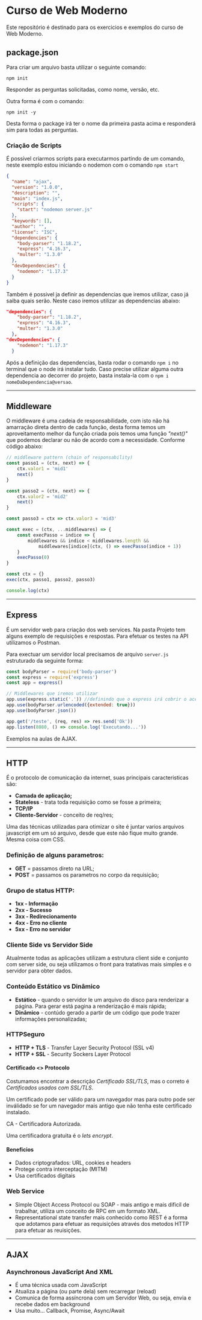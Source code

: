 # Curso de Web Moderno

Este repositório é destinado para os exercicios e exemplos do curso de Web Moderno.

## package.json
Para criar um arquivo basta utilizar o seguinte comando:
~~~
npm init
~~~

Responder as perguntas solicitadas, como nome, versão, etc.

Outra forma é com o comando:
~~~
npm init -y
~~~

Desta forma o package irá ter o nome da primeira pasta acima e responderá sim para todas as perguntas.

### Criação de Scripts
É possivel criarmos scripts para executarmos partindo de um comando, neste exemplo estou iniciando o nodemon com o comando `npm start`

~~~json
{
  "name": "ajax",
  "version": "1.0.0",
  "description": "",
  "main": "index.js",
  "scripts": {
    "start": "nodemon server.js"
  },
  "keywords": [],
  "author": "",
  "license": "ISC",
  "dependencies": {
    "body-parser": "1.18.2",
    "express": "4.16.3",
    "multer": "1.3.0"
  },
  "devDependencies": {
    "nodemon": "1.17.3"
  }
}
~~~

Também é possivel ja definir as dependencias que iremos utilizar, caso já saiba quais serão. Neste caso iremos utilizar as dependencias abaixo:
~~~json
"dependencies": {
    "body-parser": "1.18.2",
    "express": "4.16.3",
    "multer": "1.3.0"
  },
"devDependencies": {
    "nodemon": "1.17.3"
  }
~~~

Após a definição das dependencias, basta rodar o comando `npm i` no terminal que o node irá instalar tudo. Caso precise utilizar alguma outra dependencia ao decorrer do projeto, basta instala-la com o `npm i nomeDaDependencia@versao`. 

---

## Middleware
O middleware é uma cadeia de responsabilidade, com isto não há amarração direta dentro de cada 
função, desta forma temos um aproveitamento melhor da função criada pois temos uma função *"next()"*
que podemos declarar ou não de acordo com a necessidade. Conforme código abaixo:

~~~javascript
// middleware pattern (chain of responsability)
const passo1 = (ctx, next) => {
    ctx.valor1 = 'mid1'
    next()
}

const passo2 = (ctx, next) => {
    ctx.valor2 = 'mid2'
    next()
}

const passo3 = ctx => ctx.valor3 = 'mid3'

const exec = (ctx, ...middlewares) => {
    const execPasso = indice => {
        middlewares && indice < middlewares.length &&
            middlewares[indice](ctx, () => execPasso(indice + 1))
    }
    execPasso(0)
}

const ctx = {}
exec(ctx, passo1, passo2, passo3)

console.log(ctx)
~~~

---

## Express
É um servidor web para criação dos web services.
Na pasta Projeto tem alguns exemplo de requisições e respostas.
Para efetuar os testes na API utilizamos o Postman.

Para exectuar um servidor local precisamos de arquivo `server.js` estruturado da seguinte forma:

~~~javascript
const bodyParser = require('body-parser')
const express = require('express')
const app = express()

// Middlewares que iremos utilizar
app.use(express.static('.')) //definindo que o express irá cobrir o acesso de todos as pastas e conteúdos no mesmo nivel de pastas 
app.use(bodyParser.urlencoded({extended: true}))
app.use(bodyParser.json())

app.get('/teste', (req, res) => res.send('Ok'))
app.listen(8080, () => console.log('Executando...'))
~~~

Exemplos na aulas de AJAX.

---

## HTTP
É o protocolo de comunicação da internet, suas principais caracteristicas são:

* **Camada de aplicação;**
* **Stateless** - trata toda requisição como se fosse a primeira;
* **TCP/IP**
* **Cliente-Servidor** - conceito de req/res;

Uma das técnicas utilizadas para otimizar o site é juntar varios arquivos javascript em um só arquivo,
desde que este não fique muito grande. Mesma coisa com CSS.
### Definição de alguns parametros:
* **GET** = passamos direto na URL;
* **POST** = passamos os parametros no corpo da requisição;
### Grupo de status HTTP:
* **1xx - Informação**
* **2xx - Sucesso**
* **3xx - Redirecionamento**
* **4xx - Erro no cliente**
* **5xx - Erro no servidor**
### Cliente Side vs Servidor Side

Atualmente todas as aplicações utilizam a estrutura client side e conjunto com server side, ou seja
utilizamos o front para tratativas mais simples e o servidor para obter dados.

### Conteúdo Estático vs Dinâmico
* **Estático** - quando o servidor le um arquivo do disco para renderizar a página. Para gerar está pagina 
a renderização é mais rápida;
* **Dinâmico** - contúdo gerado a partir de um código que pode trazer informações personalizadas;

### HTTPSeguro
* **HTTP + TLS** - Transfer Layer Security Protocol (SSL v4)
* **HTTP + SSL** - Security Sockers Layer Protocol

#### Certificado <> Protocolo
Costumamos encontrar a descrição *Certificado SSL/TLS*, mas o correto é *Certificados usados com SSL/TLS*.

Um certificado pode ser válido para um navegador mas para outro pode ser inválidado se for um navegador mais antigo que não tenha
este certificado instalado.

CA - Certificadora Autorizada.

Uma certificadora gratuita é  o *lets encrypt*.
#### Beneficios
* Dados criptografados: URL, cookies e headers
* Protege contra interceptação (MITM)
* Usa certificados digitais

### Web Service
* Simple Object Access Protocol ou SOAP - mais antigo e mais dificil de trabalhar, utiliza um conceito de RPC em um formato XML.
* Representational state transfer mais conhecido como REST é a forma que adotamos para efetuar as requisições através dos metodos
HTTP para efetuar as reuisições. 

---

## AJAX
### Asynchronous JavaScript And XML 
* É uma técnica usada com JavaScript
* Atualiza a página (ou parte dela) sem recarregar (reload)
* Comunica de forma assíncrona com um Servidor Web, ou seja, envia e recebe dados em background
* Usa muito... Callback, Promise, Async/Await